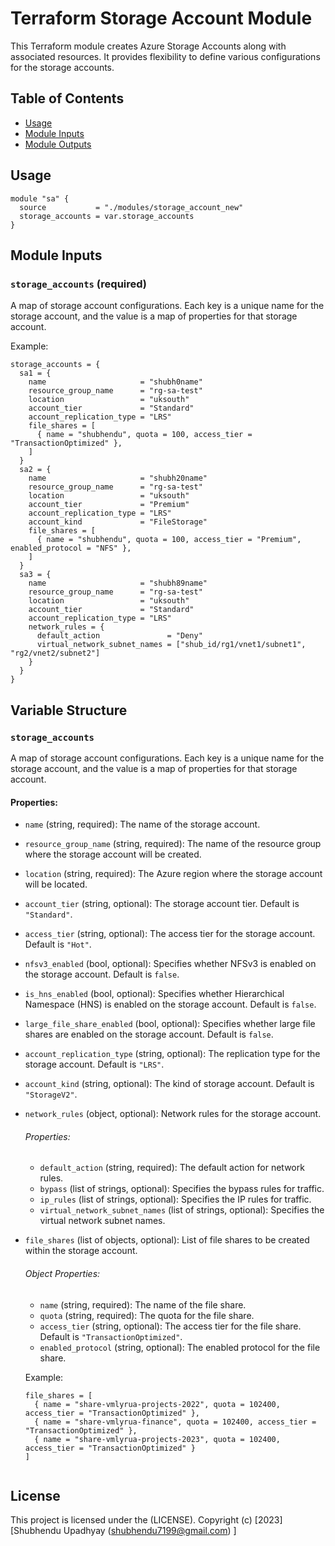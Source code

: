 # Terraform Storage Account Module

This Terraform module creates Azure Storage Accounts along with associated resources. It provides flexibility to define various configurations for the storage accounts.

## Table of Contents

- [Usage](#usage)
- [Module Inputs](#module-inputs)
- [Module Outputs](#module-outputs)

## Usage

```hcl
module "sa" {
  source           = "./modules/storage_account_new"
  storage_accounts = var.storage_accounts
}
```
## Module Inputs

### `storage_accounts` (required)

A map of storage account configurations. Each key is a unique name for the storage account, and the value is a map of properties for that storage account.

Example:

```hcl
storage_accounts = {
  sa1 = {
    name                     = "shubh0name"
    resource_group_name      = "rg-sa-test"
    location                 = "uksouth"
    account_tier             = "Standard"
    account_replication_type = "LRS"
    file_shares = [
      { name = "shubhendu", quota = 100, access_tier = "TransactionOptimized" },
    ]
  }
  sa2 = {
    name                     = "shubh20name"
    resource_group_name      = "rg-sa-test"
    location                 = "uksouth"
    account_tier             = "Premium"
    account_replication_type = "LRS"
    account_kind             = "FileStorage"
    file_shares = [
      { name = "shubhendu", quota = 100, access_tier = "Premium", enabled_protocol = "NFS" },
    ]
  }
  sa3 = {
    name                     = "shubh89name"
    resource_group_name      = "rg-sa-test"
    location                 = "uksouth"
    account_tier             = "Standard"
    account_replication_type = "LRS"
    network_rules = {
      default_action               = "Deny"
      virtual_network_subnet_names = ["shub_id/rg1/vnet1/subnet1", "rg2/vnet2/subnet2"]
    }
  }
}
```

## Variable Structure

### `storage_accounts`

A map of storage account configurations. Each key is a unique name for the storage account, and the value is a map of properties for that storage account.

#### Properties:

- `name` (string, required): The name of the storage account.
- `resource_group_name` (string, required): The name of the resource group where the storage account will be created.
- `location` (string, required): The Azure region where the storage account will be located.
- `account_tier` (string, optional): The storage account tier. Default is `"Standard"`.
- `access_tier` (string, optional): The access tier for the storage account. Default is `"Hot"`.
- `nfsv3_enabled` (bool, optional): Specifies whether NFSv3 is enabled on the storage account. Default is `false`.
- `is_hns_enabled` (bool, optional): Specifies whether Hierarchical Namespace (HNS) is enabled on the storage account. Default is `false`.
- `large_file_share_enabled` (bool, optional): Specifies whether large file shares are enabled on the storage account. Default is `false`.
- `account_replication_type` (string, optional): The replication type for the storage account. Default is `"LRS"`.
- `account_kind` (string, optional): The kind of storage account. Default is `"StorageV2"`.
- `network_rules` (object, optional): Network rules for the storage account.

  ###### Properties:

  - `default_action` (string, required): The default action for network rules.
  - `bypass` (list of strings, optional): Specifies the bypass rules for traffic.
  - `ip_rules` (list of strings, optional): Specifies the IP rules for traffic.
  - `virtual_network_subnet_names` (list of strings, optional): Specifies the virtual network subnet names.

- `file_shares` (list of objects, optional): List of file shares to be created within the storage account.

  ###### Object Properties:

  - `name` (string, required): The name of the file share.
  - `quota` (string, required): The quota for the file share.
  - `access_tier` (string, optional): The access tier for the file share. Default is `"TransactionOptimized"`.
  - `enabled_protocol` (string, optional): The enabled protocol for the file share.

  Example:

  ```hcl
  file_shares = [
    { name = "share-vmlyrua-projects-2022", quota = 102400, access_tier = "TransactionOptimized" },
    { name = "share-vmlyrua-finance", quota = 102400, access_tier = "TransactionOptimized" },
    { name = "share-vmlyrua-projects-2023", quota = 102400, access_tier = "TransactionOptimized" }
  ]


## License

This project is licensed under the (LICENSE).
Copyright (c) [2023] [Shubhendu Upadhyay (shubhendu7199@gmail.com) ]

